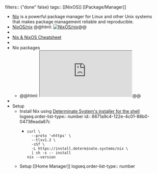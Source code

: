 filters:: {"done" false}
tags:: [[NixOS]] [[Package/Manager]]

- [Nix](https://nixos.org/) is a powerful package manager for Linux and other Unix systems that makes package management reliable and reproducible.
- [NixOS/nix](https://github.com/NixOS/nix)
  @@html: <a href="https://github.com/NixOS/nix/"><img src="https://github-readme-stats-astronomer.vercel.app/api/pin/?username=NixOS&repo=nix&theme=tokyonight" alt="NixOS/nix"/></a>@@
-
- [Nix & NixOS Cheatsheet](https://nixcademy.com/cheatsheet.html)
-
- Nix packages
	- @@html: <iframe src="https://search.nixos.org/packages" alt="Nix packages" class="browser-tab"></iframe>@@
-
- Setup
	- Install Nix using [Determinate System's installer for the shell](https://github.com/DeterminateSystems/nix-installer)
	  logseq.order-list-type:: number
	  id:: 6671a9c4-122e-4c01-88b0-04738eada87c
		- ```shell
		  curl \
		    --proto '=https' \
		    --tlsv1.2 \
		    -sSf \
		    -L https://install.determinate.systems/nix \
		    | sh -s -- install
		  nix --version
		  ```
	- Setup [[Home Manager]]
	  logseq.order-list-type:: number